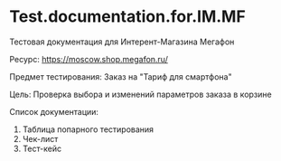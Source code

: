 # Test.documentation.for.IM.MF
Тестовая документация для Интерент-Магазина Мегафон

Ресурс: https://moscow.shop.megafon.ru/

Предмет тестирования: Заказ на "Тариф для смартфона"

Цель: Проверка выбора и изменений параметров заказа в корзине

Список документации:
1. Таблица попарного тестирования
2. Чек-лист
3. Тест-кейс
